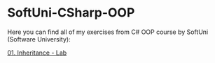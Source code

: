 # SoftUni-CSharp-OOP

Here you can find all of my exercises from C# OOP course by SoftUni (Software University):

[01. Inheritance - Lab](https://github.com/Vaseto28/SoftUni-CSharp-OOP/tree/main/Inheritance%20-%20Lab)

